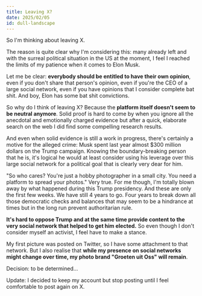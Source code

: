 ```yaml
---
title: Leaving X?
date: 2025/02/05
id: dull-landscape
---
```

So I'm thinking about leaving X.

The reason is quite clear why I'm considering this: many already left and with the surreal political situation in the US at the moment, I feel I reached the limits of my patience when it comes to Elon Musk.

Let me be clear: **everybody should be entitled to have their own opinion**, even if you don't share that person's opinion, even if you're the CEO of a large social network, even if you have opinions that I consider complete bat shit. And boy, Elon has some bat shit convictions.

So why do I think of leaving X? Because the **platform itself doesn't seem to be neutral anymore**. Solid proof is hard to come by when you ignore all the anecdotal and emotionally charged evidence but after a quick, elaborate search on the web I did find some compelling research results.

And even when solid evidence is still a work in progress, there's certainly a motive for the alleged crime: Musk spent last year almost $300 million dollars on the Trump campaign. Knowing the boundary-breaking person that he is, it's logical he would at least consider using his leverage over this large social network for a political goal that is clearly very dear for him.

"So who cares? You're just a hobby photographer in a small city. You need a platform to spread your photos." Very true. For me though, I'm totally blown away by what happened during this Trump presidency. And these are only the first few weeks. We have still 4 years to go. Four years to break down all those democratic checks and balances that may seem to be a hindrance at times but in the long run prevent authoritarian rule.

**It's hard to oppose Trump and at the same time provide content to the very social network that helped to get him elected.** So even though I don't consider myself an activist, I feel have to make a stance.

My first picture was posted on Twitter, so I have some attachment to that network. But I also realise that **while my presence on social networks might change over time, my photo brand "Groeten uit Oss" will remain**.

Decision: to be determined...

Update: I decided to keep my account but stop posting until I feel comfortable to post again on X.